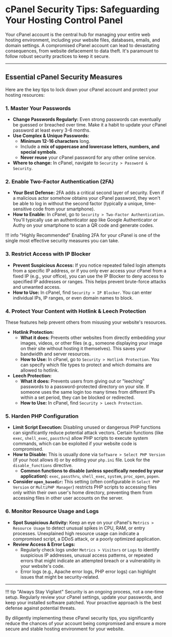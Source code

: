 # cPanel Security Tips: Safeguarding Your Hosting Control Panel

Your cPanel account is the central hub for managing your entire web hosting environment, including your website files, databases, emails, and domain settings. A compromised cPanel account can lead to devastating consequences, from website defacement to data theft. It's paramount to follow robust security practices to keep it secure.

---

## Essential cPanel Security Measures

Here are the key tips to lock down your cPanel account and protect your hosting resources:

### 1. Master Your Passwords

* **Change Passwords Regularly:** Even strong passwords can eventually be guessed or breached over time. Make it a habit to update your cPanel password at least every 3-6 months.
* **Use Complex & Unique Passwords:**
    * **Minimum 12-16 characters** long.
    * Include a **mix of uppercase and lowercase letters, numbers, and special symbols**.
    * **Never reuse** your cPanel password for any other online service.
* **Where to change:** In cPanel, navigate to `Security > Password & Security`.

### 2. Enable Two-Factor Authentication (2FA)

* **Your Best Defense:** 2FA adds a critical second layer of security. Even if a malicious actor somehow obtains your cPanel password, they won't be able to log in without the second factor (typically a unique, time-sensitive code from your smartphone).
* **How to Enable:** In cPanel, go to `Security > Two-Factor Authentication`. You'll typically use an authenticator app like Google Authenticator or Authy on your smartphone to scan a QR code and generate codes.

!!! info "Highly Recommended"
    Enabling 2FA for your cPanel is one of the single most effective security measures you can take.

### 3. Restrict Access with IP Blocker

* **Prevent Suspicious Access:** If you notice repeated failed login attempts from a specific IP address, or if you only ever access your cPanel from a fixed IP (e.g., your office), you can use the IP Blocker to deny access to specified IP addresses or ranges. This helps prevent brute-force attacks and unwanted access.
* **How to Use:** In cPanel, find `Security > IP Blocker`. You can enter individual IPs, IP ranges, or even domain names to block.

### 4. Protect Your Content with Hotlink & Leech Protection

These features help prevent others from misusing your website's resources.

* **Hotlink Protection:**
    * **What it does:** Prevents other websites from directly embedding your images, videos, or other files (e.g., someone displaying your image on their site without hosting it themselves). This saves your bandwidth and server resources.
    * **How to Use:** In cPanel, go to `Security > Hotlink Protection`. You can specify which file types to protect and which domains are allowed to hotlink.
* **Leech Protection:**
    * **What it does:** Prevents users from giving out or "leeching" passwords to a password-protected directory on your site. If someone uses the same login too many times from different IPs within a set period, they can be blocked or redirected.
    * **How to Use:** In cPanel, find `Security > Leech Protection`.

### 5. Harden PHP Configuration

* **Limit Script Execution:** Disabling unused or dangerous PHP functions can significantly reduce potential attack vectors. Certain functions (like `exec`, `shell_exec`, `passthru`) allow PHP scripts to execute system commands, which can be exploited if your website code is compromised.
* **How to Disable:** This is usually done via `Software > Select PHP Version` (if your host allows it) or by editing your `php.ini` file. Look for the `disable_functions` directive.
    * **Common functions to disable (unless specifically needed by your application):** `exec`, `passthru`, `shell_exec`, `system`, `proc_open`, `popen`.
* **Consider `open_basedir`:** This setting (often configurable in `Select PHP Version` or `MultiPHP Manager`) restricts PHP scripts to accessing files only within their own user's home directory, preventing them from accessing files in other user accounts on the server.

### 6. Monitor Resource Usage and Logs

* **Spot Suspicious Activity:** Keep an eye on your cPanel's `Metrics > Resource Usage` to detect unusual spikes in CPU, RAM, or entry processes. Unexplained high resource usage can indicate a compromised script, a DDoS attack, or a poorly optimized application.
* **Review Access & Error Logs:**
    * Regularly check logs under `Metrics > Visitors` or `Logs` to identify suspicious IP addresses, unusual access patterns, or repeated errors that might indicate an attempted breach or a vulnerability in your website's code.
    * Error logs (e.g., Apache error logs, PHP error logs) can highlight issues that might be security-related.

---

!!! tip "Always Stay Vigilant"
    Security is an ongoing process, not a one-time setup. Regularly review your cPanel settings, update your passwords, and keep your installed software patched. Your proactive approach is the best defense against potential threats.

By diligently implementing these cPanel security tips, you significantly reduce the chances of your account being compromised and ensure a more secure and stable hosting environment for your website.